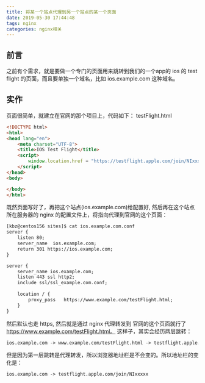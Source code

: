 ```yaml
---
title: 将某一个站点代理到另一个站点的某一个页面
date: 2019-05-30 17:44:48
tags: nginx
categories: nginx相关
---
```

## 前言
之前有个需求，就是要做一个专门的页面用来跳转到我们的一个app的 ios 的 test flight 的页面，而且要单独一个域名，比如 ios.example.com 这种域名。
## 实作
页面很简单，就建立在官网的那个项目上，代码如下： testFlight.html
<!--more-->
```html
<!DOCTYPE html>
<html>
<head lang="en">
    <meta charset="UTF-8">
    <title>IOS Test Flight</title>
    <script>
        window.location.href = "https://testflight.apple.com/join/NIxxxxx"
    </script>
</head>
<body>

</body>
</html>
```
既然页面写好了，再把这个站点(ios.example.com)给配置好, 然后再在这个站点所在服务器的 nginx 的配置文件上，将指向代理到官网的这个页面：
```html
[kbz@centos156 sites]$ cat ios.example.com.conf
server {
    listen 80;
    server_name  ios.example.com;
    return 301 https://ios.example.com;
}

server {
    server_name ios.example.com;
    listen 443 ssl http2;
    include ssl/ssl_example.com.conf;
       
    location / {
        proxy_pass   https://www.example.com/testFlight.html;
    }
}
```
然后默认也走 https, 然后就是通过 nginx 代理转发到 官网的这个页面就行了 https://www.example.com/testFlight.html。
这样子，其实会经历两层跳转： 
```html
ios.example.com -> www.example.com/testFlight.html -> testflight.apple.com/join/NIxxxxx
```
但是因为第一层跳转是代理转发，所以浏览器地址栏是不会变的。所以地址栏的变化是：
```html
ios.example.com -> testflight.apple.com/join/NIxxxxx
```
